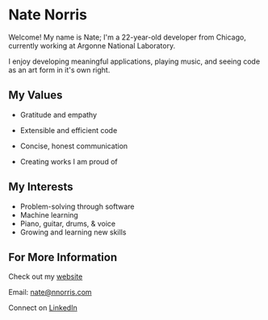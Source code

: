 # Nate Norris

Welcome! My name is Nate; I'm a 22-year-old developer from Chicago, currently working at Argonne National Laboratory.

I enjoy developing meaningful applications, playing music, and seeing code as an art form in it's own right.

## My Values

- Gratitude and empathy

- Extensible and efficient code

- Concise, honest communication

- Creating works I am proud of

## My Interests
* Problem-solving through software
* Machine learning
* Piano, guitar, drums, & voice
* Growing and learning new skills

## For More Information

Check out my [website](http://nnorris.com)

Email: nate@nnorris.com

Connect on [LinkedIn](https://www.linkedin.com/in/nate-w-norris/)
